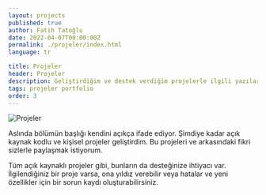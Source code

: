```yaml
---
layout: projects
published: true
author: Fatih Tatoğlu
date: 2022-04-07T00:00:00Z
permalink: ./projeler/index.html
language: tr

title: Projeler
header: Projeler
description: Geliştirdiğim ve destek verdiğim projelerle ilgili yazılarımın olduğu bölümün giriş yazısı.
tags: projeler portfolio
order: 3
---
```


![Projeler](../../image/projects.jpg "Markus Spiske - Tilt Shift üzerindeki Kodlar Kaynak: [Pexels](https://www.pexels.com/tr-tr/fotograf/tilt-shift-lens-uzerindeki-kodlar-2004161/)")

Aslında bölümün başlığı kendini açıkça ifade ediyor. Şimdiye kadar açık kaynak kodlu ve kişisel projeler geliştirdim. Bu projeleri ve arkasındaki fikri sizlerle paylaşmak istiyorum.

Tüm açık kaynaklı projeler gibi, bunların da desteğinize ihtiyacı var. İlgilendiğiniz bir proje varsa, ona yıldız verebilir veya hatalar ve yeni özellikler için bir sorun kaydı oluşturabilirsiniz.
